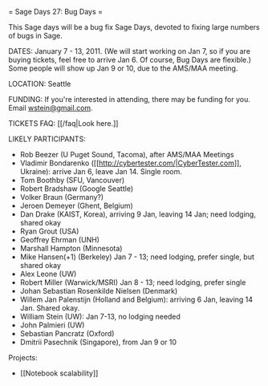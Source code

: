 = Sage Days 27: Bug Days =

This Sage days will be a bug fix Sage Days, devoted to fixing large numbers of bugs in Sage. 

DATES: January 7 - 13, 2011.  (We will start working on Jan 7, so if you are buying tickets, feel free to arrive Jan 6.  Of course, Bug Days are flexible.)   Some people will show up Jan 9 or 10, due to the AMS/MAA meeting. 

LOCATION: Seattle

FUNDING: If you're interested in attending, there may be funding for you.   Email wstein@gmail.com.

TICKETS FAQ: [[/faq|Look here.]]

LIKELY PARTICIPANTS:

  * Rob Beezer (U Puget Sound, Tacoma), after AMS/MAA Meetings
  * Vladimir Bondarenko ([[http://cybertester.com/|CyberTester.com]], Ukraine): arrive Jan 6, leave Jan 14. Single room.
  * Tom Boothby (SFU, Vancouver)
  * Robert Bradshaw (Google Seattle)
  * Volker Braun (Germany?)
  * Jeroen Demeyer (Ghent, Belgium)
  * Dan Drake (KAIST, Korea), arriving 9 Jan, leaving 14 Jan; need lodging, shared okay
  * Ryan Grout (USA)
  * Geoffrey Ehrman (UNH)
  * Marshall Hampton (Minnesota) 
  * Mike Hansen(+1) (Berkeley)  Jan 7 - 13; need lodging, prefer single, but shared okay
  * Alex Leone  (UW)
  * Robert Miller (Warwick/MSRI) Jan 8 - 13; need lodging, prefer single
  * Johan Sebastian Rosenkilde Nielsen (Denmark)
  * Willem Jan Palenstijn (Holland and Belgium): arriving 6 Jan, leaving 14 Jan. Shared okay.
  * William Stein (UW):  Jan 7-13, no lodging needed
  * John Palmieri (UW)
  * Sebastian Pancratz (Oxford)
  * Dmitrii Pasechnik (Singapore), from Jan 9 or 10

Projects:

  * [[Notebook scalability]]

